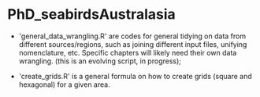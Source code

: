 # PhD_seabirdsAustralasia

* 'general_data_wrangling.R' are codes for general tidying on data from different sources/regions, such as joining different input files, unifying nomenclature, etc. Specific chapters will likely need their own data wrangling. (this is an evolving script, in progress);

* 'create_grids.R' is a general formula on how to create grids (square and hexagonal) for a given area.

